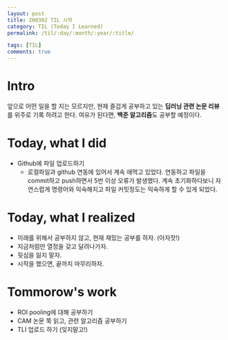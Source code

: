```yaml
---
layout: post
title: 200302 TIL 시작
category: TIL (Today I Learned)
permalink: /til/:day/:month/:year/:title/

tags: [TIL]
comments: true
---
```


# Intro
앞으로 어떤 일을 할 지는 모르지만, 현재 즐겁게 공부하고 있는 **딥러닝 관련 논문 리뷰**를 위주로 기록 하려고 한다. 여유가 된다면, **백준 알고리즘**도 공부할 예정이다.

# Today, what I did
- Github에 파일 업로드하기
    - 로컬파일과 github 연동에 있어서 계속 애먹고 있었다. 연동하고 파일을 commit하고 push하면서 5번 이상 오류가 발생했다. 계속 초기화하다보니 자연스럽게 명령어와 익숙해지고 파일 커밋정도는 익숙하게 할 수 있게 되었다.  


# Today, what I realized
- 미래를 위해서 공부하지 않고, 현재 재밌는 공부를 하자. (아자잣!)
- 지금처럼만 열정을 갖고 달려나가자.
- 뒷심을 잃지 말자.
- 시작을 했으면, 끝까지 마무리하자.

# Tommorow's work
- ROI pooling에 대해 공부하기
- CAM 논문 쭉 읽고, 관련 알고리즘 공부하기
- TLI 업로드 하기 (잊지말고!)



